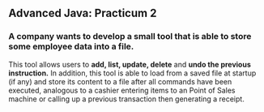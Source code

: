 ## Advanced Java: Practicum 2

### A company wants to develop a small tool that is able to store some employee data into a file.
This tool allows users to **add, list, update, delete** and **undo the previous instruction.**
In addition, this tool is able to load from a saved file at startup (if any) and store its content to a file after all commands have been executed, analogous to a cashier entering items to an Point of Sales machine or calling up a previous transaction then generating a receipt.